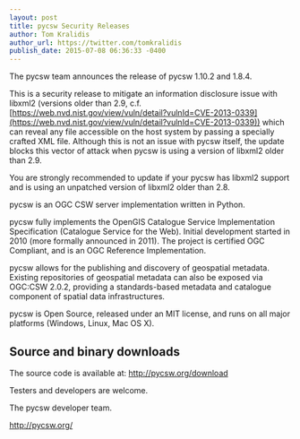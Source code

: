```yaml
---
layout: post
title: pycsw Security Releases
author: Tom Kralidis
author_url: https://twitter.com/tomkralidis
publish_date: 2015-07-08 06:36:33 -0400
---
```


The pycsw team announces the release of pycsw 1.10.2 and 1.8.4.

This is a security release to mitigate an information disclosure issue
with libxml2 (versions older than 2.9, c.f.
[https://web.nvd.nist.gov/view/vuln/detail?vulnId=CVE-2013-0339](https://web.nvd.nist.gov/view/vuln/detail?vulnId=CVE-2013-0339)) which
can reveal any file accessible on the host system by passing a
specially crafted XML file. Although this is not an issue with
pycsw itself, the update blocks this vector of attack when pycsw
is using a version of libxml2 older than 2.9.

You are strongly recommended to update if your pycsw has libxml2
support and is using an unpatched version of libxml2 older than 2.8.

pycsw is an OGC CSW server implementation written in Python.

pycsw fully implements the OpenGIS Catalogue Service Implementation Specification (Catalogue Service for the Web). Initial development started in 2010 (more formally announced in 2011). The project is certified OGC Compliant, and is an OGC Reference Implementation.

pycsw allows for the publishing and discovery of geospatial metadata. Existing repositories of geospatial metadata can also be exposed via OGC:CSW 2.0.2, providing a standards-based metadata and catalogue component of spatial data infrastructures.

pycsw is Open Source, released under an MIT license, and runs on all major platforms (Windows, Linux, Mac OS X).

Source and binary downloads
---------------------------

The source code is available at: http://pycsw.org/download

Testers and developers are welcome.

The pycsw developer team.

http://pycsw.org/
